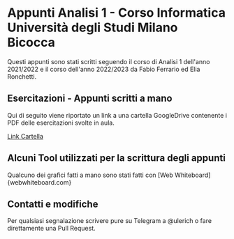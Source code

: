 # Appunti Analisi 1 - Corso Informatica Università degli Studi Milano Bicocca

Questi appunti sono stati scritti seguendo il corso di Analisi 1 dell'anno 2021/2022 e il corso dell'anno 2022/2023
da Fabio Ferrario ed Elia Ronchetti.

## Esercitazioni - Appunti scritti a mano

Qui di seguito viene riportato un link a una cartella GoogleDrive contenente i PDF delle esercitazioni svolte in aula.

[Link Cartella](https://drive.google.com/drive/u/0/folders/1BuaDtuZ-GcNLsGHGdKBsQfyBsgs0Ookn)

## Alcuni Tool utilizzati per la scrittura degli appunti

Qualcuno dei grafici fatti a mano sono stati fatti con [Web Whiteboard] {webwhiteboard.com}

## Contatti e modifiche

Per qualsiasi segnalazione scrivere pure su Telegram a @ulerich o fare direttamente una Pull Request.